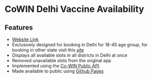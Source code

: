 # CoWIN Delhi Vaccine Availability

## Features
- [Website Link](https://dollardhingra.com/cowindelhi/)
- Exclusively designed for booking in Delhi for 18-45 age group, for booking in other 
state visit this [site](https://dollardhingra.com/cowin/)
- Displays all available slots in all districts in Delhi at once
- Removed unavailable slots from the original app
- Implemented using the [Co-WIN Public API](https://apisetu.gov.in/public/marketplace/api/cowin).
- Made available to public using [Github Pages](https://pages.github.com/)

